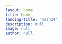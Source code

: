 ```yaml
---
layout: home
title: Home
landing-title: 'math24'
description: null
image: null
author: null
---
```




